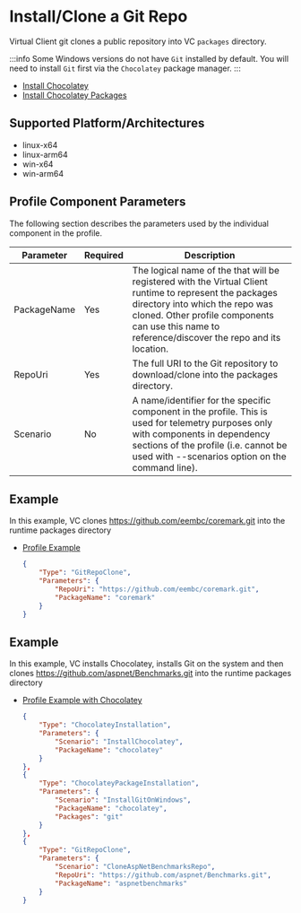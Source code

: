 ﻿# Install/Clone a Git Repo
Virtual Client git clones a public repository into VC `packages` directory.

:::info
Some Windows versions do not have `Git` installed by default. You will need to install `Git` first via the `Chocolatey` package manager.
:::

* [Install Chocolatey](./0020-install-chocolatey.md)
* [Install Chocolatey Packages](./0030-install-chocolatey-packages.md)

## Supported Platform/Architectures
* linux-x64
* linux-arm64
* win-x64
* win-arm64

## Profile Component Parameters
The following section describes the parameters used by the individual component in the profile.

| **Parameter** | **Required** | **Description**                                                                                                 |
|---------------|--------------|-----------------------------------------------------------------------------------------------------------------|
| PackageName   | Yes          | The logical name of the that will be registered with the Virtual Client runtime to represent the packages directory into which the repo was cloned. Other profile components can use this name to reference/discover the repo and its location. |
| RepoUri       | Yes          | The full URI to the Git repository to download/clone into the packages directory.                               |
| Scenario      | No           | A name/identifier for the specific component in the profile. This is used for telemetry purposes only with components in dependency sections of the profile (i.e. cannot be used with --scenarios option on the command line).                  |


## Example
In this example, VC clones https://github.com/eembc/coremark.git into the runtime packages directory

* [Profile Example](https://github.com/microsoft/VirtualClient/blob/main/src/VirtualClient/VirtualClient.Main/profiles/PERF-CPU-COREMARK.json)

  <div class="code-section">

  ``` json
  {
      "Type": "GitRepoClone",
      "Parameters": {
          "RepoUri": "https://github.com/eembc/coremark.git",
          "PackageName": "coremark"
      }
  }
  ```
  </div>

## Example
In this example, VC installs Chocolatey, installs Git on the system and then clones https://github.com/aspnet/Benchmarks.git into the runtime packages directory

* [Profile Example with Chocolatey](https://github.com/microsoft/VirtualClient/blob/main/src/VirtualClient/VirtualClient.Main/profiles/PERF-ASPNETBENCH.json)

  <div class="code-section">

  ``` json
  {
      "Type": "ChocolateyInstallation",
      "Parameters": {
          "Scenario": "InstallChocolatey",
          "PackageName": "chocolatey"
      }
  },
  {
      "Type": "ChocolateyPackageInstallation",
      "Parameters": {
          "Scenario": "InstallGitOnWindows",
          "PackageName": "chocolatey",
          "Packages": "git"
      }
  },
  {
      "Type": "GitRepoClone",
      "Parameters": {
          "Scenario": "CloneAspNetBenchmarksRepo",
          "RepoUri": "https://github.com/aspnet/Benchmarks.git",
          "PackageName": "aspnetbenchmarks"
      }
  }
  ```
  </div>